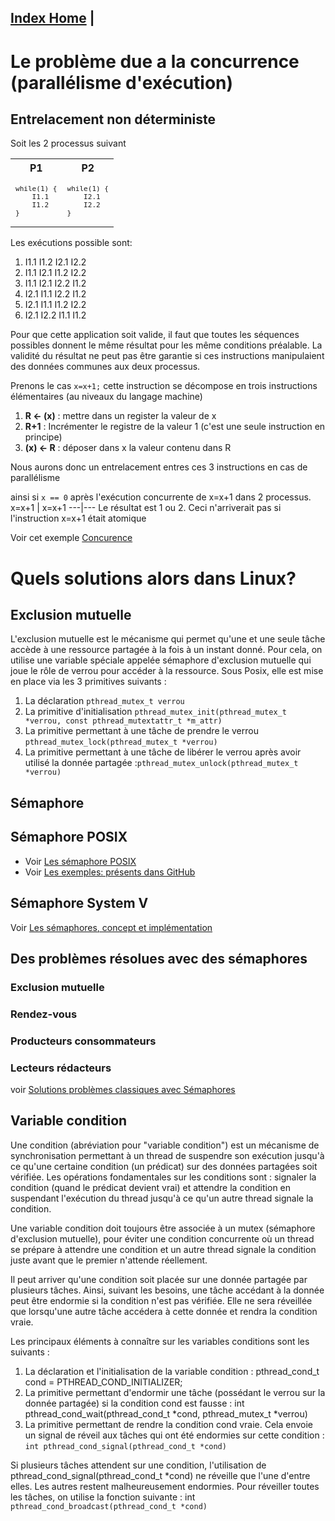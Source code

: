 [Index Home](/) |
----

# Le problème due a la concurrence (parallélisme d'exécution)

## Entrelacement non déterministe

Soit les 2 processus suivant
<table><tr>
    <th>P1</th>
    <th>P2</th> 
</tr>
<tr><td><code><pre>
while(1) {
    I1.1 
    I1.2 
}
</pre></code></td><td><code><pre>
while(1) {
    I2.1 
    I2.2 
}
</pre></code></td></tr>
</table>

Les exécutions possible sont:

1. I1.1 I1.2 I2.1 I2.2
2. I1.1 I2.1 I1.2 I2.2
3. I1.1 I2.1 I2.2 I1.2
4. I2.1 I1.1 I2.2 I1.2
4. I2.1 I1.1 I1.2 I2.2
5. I2.1 I2.2 I1.1 I1.2

Pour que cette application soit valide, il faut que toutes les séquences possibles donnent le même résultat pour les même conditions préalable. La validité du résultat ne peut pas être garantie si ces instructions manipulaient des données communes aux deux processus.

Prenons le cas `x=x+1;` cette instruction se décompose en trois instructions élémentaires (au niveaux du langage machine)

1. **R <- (x)** : mettre dans un register la valeur de x
2. **R+1** : Incrémenter le registre de la valeur 1 (c'est une seule instruction  en principe)
3. **(x) <- R** : déposer dans x la valeur contenu dans R

Nous aurons donc un entrelacement entres ces 3 instructions en cas de parallélisme

ainsi si `x == 0`
après l'exécution concurrente de x=x+1 dans 2 processus.
x=x+1 | x=x+1
---|---
Le résultat est 1 ou 2. Ceci n'arriverait pas si l'instruction x=x+1 était atomique

Voir cet exemple [Concurence](/BaseProgLinux/Threads/concurence.c)

# Quels solutions alors dans Linux?

## Exclusion mutuelle
L'exclusion mutuelle est le mécanisme qui permet qu'une et une seule tâche accède à une ressource partagée à la fois à un instant donné. Pour cela, on utilise une variable spéciale appelée sémaphore d'exclusion mutuelle qui joue le rôle de verrou pour accéder à la ressource. Sous Posix, elle est mise en place via les 3 primitives suivants :

1. La déclaration `pthread_mutex_t verrou`
3. La primitive  d'initialisation `pthread_mutex_init(pthread_mutex_t *verrou, const pthread_mutextattr_t *m_attr)`
4. La primitive permettant à une tâche de prendre le verrou  `pthread_mutex_lock(pthread_mutex_t *verrou)`
5. La primitive permettant à une tâche de libérer le verrou après avoir utilisé la donnée partagée :`pthread_mutex_unlock(pthread_mutex_t *verrou)`

## Sémaphore

## Sémaphore POSIX


* Voir [Les sémaphore POSIX](/BaseProgLinux/Threads/SemaphoreTh.md)
* Voir <a class="buttons github" href="https://github.com/ISSAE/nsy103/tree/master/BaseProgLinux/Threads">Les exemples: présents dans GitHub</a>

## Sémaphore System V

Voir [Les sémaphores, concept et implémentation](/ProgAvancee/SemaphorePourProc/semaphor.md)

## Des problèmes résolues avec des sémaphores

### Exclusion mutuelle
### Rendez-vous
### Producteurs consommateurs 
### Lecteurs rédacteurs

voir [Solutions problèmes classiques avec Sémaphores](/ConcurenceEtSynchro/SolutionsProblesConcurence.md)

## Variable condition

Une  condition  (abréviation  pour "variable condition") est un mécanisme de synchronisation permettant à un thread de suspendre son exécution jusqu'à ce qu'une certaine condition (un prédicat) sur des données partagées soit vérifiée. Les opérations fondamentales  sur  les  conditions  sont : signaler la condition (quand le prédicat devient vrai) et attendre la condition en suspendant l'exécution du  thread  jusqu'à  ce qu'un autre thread signale la condition.

Une  variable  condition  doit  toujours être associée à un mutex (sémaphore d'exclusion mutuelle), pour éviter une condition concurrente où un thread se prépare à attendre une condition  et  un  autre thread signale la condition juste avant que le premier n'attende réellement.

Il peut arriver qu'une condition soit placée sur une donnée partagée par plusieurs tâches. Ainsi, suivant les besoins, une tâche accédant à la donnée peut être endormie si la condition n'est pas vérifiée. Elle ne sera réveillée que lorsqu'une autre tâche accédera à cette donnée et rendra la condition vraie.

Les principaux éléments à connaître sur les variables conditions sont les suivants :

1. La déclaration et l'initialisation de la variable condition : pthread_cond_t cond = PTHREAD_COND_INITIALIZER;
2. La primitive permettant d'endormir une tâche (possédant le verrou sur la donnée partagée) si la condition cond est fausse : int pthread_cond_wait(pthread_cond_t *cond, pthread_mutex_t *verrou)
3. La primitive permettant de rendre la condition cond vraie. Cela envoie un signal de réveil aux tâches qui ont été endormies sur cette condition : `int pthread_cond_signal(pthread_cond_t *cond)`

Si plusieurs tâches attendent sur une condition, l'utilisation de pthread_cond_signal(pthread_cond_t *cond) ne réveille que l'une d'entre elles. Les autres restent malheureusement endormies. Pour réveiller toutes les tâches, on utilise la fonction suivante : int `pthread_cond_broadcast(pthread_cond_t *cond)`

